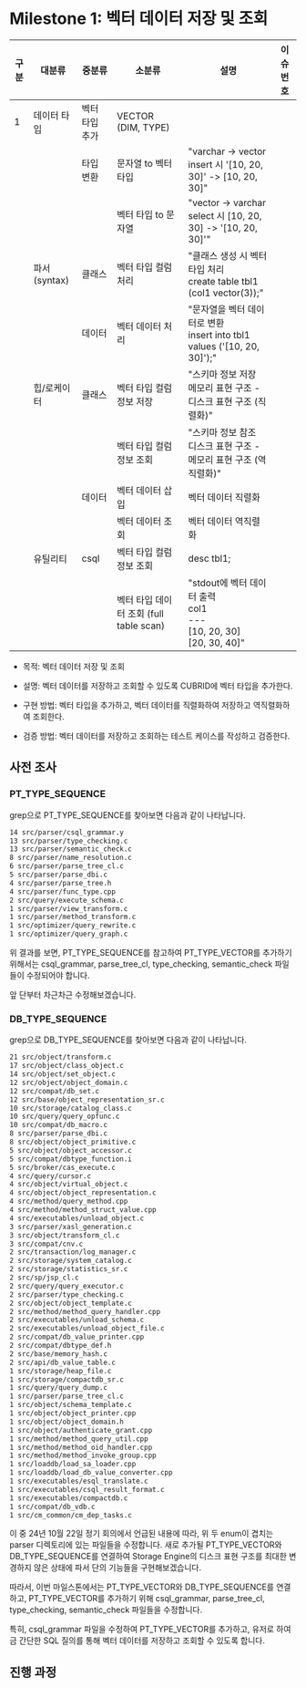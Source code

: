 # Milestone 1: 벡터 데이터 저장 및 조회

| 구분 | 대분류       | 중분류         | 소분류                                  | 설명                                                                       | 이슈 번호 |
| ---- | ------------ | -------------- | --------------------------------------- | -------------------------------------------------------------------------- | --------- |
| 1    | 데이터 타입  | 벡터 타입 추가 | VECTOR (DIM, TYPE)                      |                                                                            |           |
|      |              | 타입 변환      | 문자열 to 벡터 타입                     | "varchar -> vector<br>insert 시 '[10, 20, 30]' -> [10, 20, 30]"            |           |
|      |              |                | 벡터 타입 to 문자열                     | "vector -> varchar<br>select 시 [10, 20, 30] -> '[10, 20, 30]'"            |           |
|      | 파서(syntax) | 클래스         | 벡터 타입 컬럼 처리                     | "클래스 생성 시 벡터 타입 처리<br>create table tbl1 (col1 vector(3));"     |           |
|      |              | 데이터         | 벡터 데이터 처리                        | "문자열을 벡터 데이터로 변환<br>insert into tbl1 values ('[10, 20, 30]');" |           |
|      | 힙/로케이터  | 클래스         | 벡터 타입 컬럼 정보 저장                | "스키마 정보 저장<br>메모리 표현 구조 - 디스크 표현 구조 (직렬화)"         |           |
|      |              |                | 벡터 타입 컬럼 정보 조회                | "스키마 정보 참조<br>디스크 표현 구조 - 메모리 표현 구조 (역직렬화)"       |           |
|      |              | 데이터         | 벡터 데이터 삽입                        | 벡터 데이터 직렬화                                                         |           |
|      |              |                | 벡터 데이터 조회                        | 벡터 데이터 역직렬화                                                       |           |
|      | 유틸리티     | csql           | 벡터 타입 컬럼 정보 조회                | desc tbl1;                                                                 |           |
|      |              |                | 벡터 타입 데이터 조회 (full table scan) | "stdout에 벡터 데이터 출력<br>col1<br>---<br>[10, 20, 30]<br>[20, 30, 40]" |           |

- 목적: 벡터 데이터 저장 및 조회

- 설명: 벡터 데이터를 저장하고 조회할 수 있도록 CUBRID에 벡터 타입을 추가한다.

- 구현 방법: 벡터 타입을 추가하고, 벡터 데이터를 직렬화하여 저장하고 역직렬화하여 조회한다.

- 검증 방법: 벡터 데이터를 저장하고 조회하는 테스트 케이스를 작성하고 검증한다.

## 사전 조사

### PT_TYPE_SEQUENCE

grep으로 PT_TYPE_SEQUENCE를 찾아보면 다음과 같이 나타납니다.

```sh
14 src/parser/csql_grammar.y
13 src/parser/type_checking.c
13 src/parser/semantic_check.c
8 src/parser/name_resolution.c
6 src/parser/parse_tree_cl.c
5 src/parser/parse_dbi.c
4 src/parser/parse_tree.h
4 src/parser/func_type.cpp
2 src/query/execute_schema.c
1 src/parser/view_transform.c
1 src/parser/method_transform.c
1 src/optimizer/query_rewrite.c
1 src/optimizer/query_graph.c
```

위 결과를 보면, PT_TYPE_SEQUENCE를 참고하여 PT_TYPE_VECTOR를 추가하기 위해서는
csql_grammar, parse_tree_cl, type_checking, semantic_check 파일들이 수정되어야 합니다.

앞 단부터 차근차근 수정해보겠습니다.

### DB_TYPE_SEQUENCE

grep으로 DB_TYPE_SEQUENCE를 찾아보면 다음과 같이 나타납니다.

```sh
21 src/object/transform.c
17 src/object/class_object.c
14 src/object/set_object.c
12 src/object/object_domain.c
12 src/compat/db_set.c
12 src/base/object_representation_sr.c
10 src/storage/catalog_class.c
10 src/query/query_opfunc.c
10 src/compat/db_macro.c
8 src/parser/parse_dbi.c
8 src/object/object_primitive.c
5 src/object/object_accessor.c
5 src/compat/dbtype_function.i
5 src/broker/cas_execute.c
4 src/query/cursor.c
4 src/object/virtual_object.c
4 src/object/object_representation.c
4 src/method/query_method.cpp
4 src/method/method_struct_value.cpp
4 src/executables/unload_object.c
3 src/parser/xasl_generation.c
3 src/object/transform_cl.c
3 src/compat/cnv.c
2 src/transaction/log_manager.c
2 src/storage/system_catalog.c
2 src/storage/statistics_sr.c
2 src/sp/jsp_cl.c
2 src/query/query_executor.c
2 src/parser/type_checking.c
2 src/object/object_template.c
2 src/method/method_query_handler.cpp
2 src/executables/unload_schema.c
2 src/executables/unload_object_file.c
2 src/compat/db_value_printer.cpp
2 src/compat/dbtype_def.h
2 src/base/memory_hash.c
2 src/api/db_value_table.c
1 src/storage/heap_file.c
1 src/storage/compactdb_sr.c
1 src/query/query_dump.c
1 src/parser/parse_tree_cl.c
1 src/object/schema_template.c
1 src/object/object_printer.cpp
1 src/object/object_domain.h
1 src/object/authenticate_grant.cpp
1 src/method/method_query_util.cpp
1 src/method/method_oid_handler.cpp
1 src/method/method_invoke_group.cpp
1 src/loaddb/load_sa_loader.cpp
1 src/loaddb/load_db_value_converter.cpp
1 src/executables/esql_translate.c
1 src/executables/csql_result_format.c
1 src/executables/compactdb.c
1 src/compat/db_vdb.c
1 src/cm_common/cm_dep_tasks.c
```

이 중 24년 10월 22일 정기 회의에서 언급된 내용에 따라,
위 두 enum이 겹치는 parser 디렉토리에 있는 파일들을 수정합니다.
새로 추가될 PT_TYPE_VECTOR와 DB_TYPE_SEQUENCE를 연결하여
Storage Engine의 디스크 표현 구조를 최대한 변경하지 않은 상태에
파서 단의 기능들을 구현해보겠습니다.

따라서, 이번 마일스톤에서는 PT_TYPE_VECTOR와 DB_TYPE_SEQUENCE를 연결하고,
PT_TYPE_VECTOR를 추가하기 위해 csql_grammar, parse_tree_cl, type_checking, semantic_check 파일들을 수정합니다.

특히, csql_grammar 파일을 수정하여 PT_TYPE_VECTOR를 추가하고,
유저로 하여금 간단한 SQL 질의를 통해 벡터 데이터를 저장하고 조회할 수 있도록 합니다.

## 진행 과정
